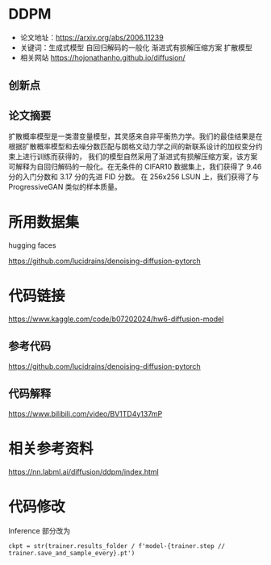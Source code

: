# DDPM

* 论文地址：https://arxiv.org/abs/2006.11239 
* 关键词：生成式模型 自回归解码的一般化 渐进式有损解压缩方案 扩散模型
* 相关网站 https://hojonathanho.github.io/diffusion/


## 创新点

## 论文摘要
扩散概率模型是一类潜变量模型，其灵感来自非平衡热力学。我们的最佳结果是在根据扩散概率模型和去噪分数匹配与朗格文动力学之间的新联系设计的加权变分约束上进行训练而获得的，
我们的模型自然采用了渐进式有损解压缩方案，该方案可解释为自回归解码的一般化。在无条件的 CIFAR10 数据集上，我们获得了 9.46 分的入门分数和 3.17 分的先进 FID 分数。
在 256x256 LSUN 上，我们获得了与 ProgressiveGAN 类似的样本质量。

# 所用数据集

hugging faces

https://github.com/lucidrains/denoising-diffusion-pytorch

# 代码链接
https://www.kaggle.com/code/b07202024/hw6-diffusion-model

## 参考代码
https://github.com/lucidrains/denoising-diffusion-pytorch

## 代码解释
https://www.bilibili.com/video/BV1TD4y137mP


# 相关参考资料
https://nn.labml.ai/diffusion/ddpm/index.html


# 代码修改
Inference 部分改为
```
ckpt = str(trainer.results_folder / f'model-{trainer.step // trainer.save_and_sample_every}.pt')
```
